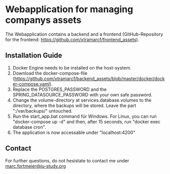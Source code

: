 # Webapplication for managing companys assets
The Webapplication contains a backend and a frontend (GitHub-Repository for the frontend: https://github.com/xtramarcf/frontend_assets).

## Installation Guide
1. Docker Engine needs to be installed on the host-system.
2. Download the docker-compose-file (https://github.com/xtramarcf/backend_assets/blob/master/docker/docker-compose.yaml).
3. Replace the POSTGRES_PASSWORD and the SPRING_DATASOURCE_PASSWORD with your own safe password.
4. Change the volume-directory at services.database.volumes to the directory, where the backups will be stored. Leave the part ":/var/backups/" untouched.
5. Run the start_app.bat command für Windows. For Linux, you can run "docker-compose up -d" and then, after 15 seconds, run "docker exec database cron".
6. The application is now accessable under "localhost:4200"

## Contact
For further questions, do not hesistate to contact me under marc.fortmeier@iu-study.org
